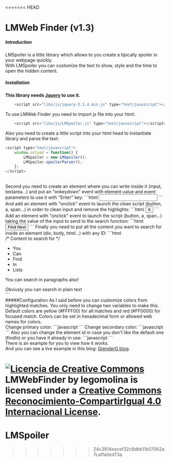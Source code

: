 <<<<<<< HEAD
# LMWeb Finder (v1.3)

##### Introduction
LMSpoiler is a little library which allows to you create a tipically spoiler in your webpage quickly.<br />With LMSpoiler you can customize the text to show, style and the time to open the hidden content.

##### Installation
<b>This library needs <a href="https://jquery.com/" target="_blank">Jquery</a> to use it.</b><br />
```javascript
    <script src="libs/js/jquery-2.1.4.min.js" type="text/javascript"></script>
```
To use LMWeb Finder you need to import js file into your html:
```javascript
    <script src="libs/js/LMSpoiler.js" type="text/javascript"></script> 
```
Also you need to create a little script into your html head to instantiate library and parse the text:
```javascript
<script type="text/javascript">
	window.onload = function() {
		LMSpoiler = new LMSpoiler();
		LMSpoiler.spoilerParser();
	};
</script>
```
<br />
Second you need to create an element where you can write inside it (input, textarea...) and put an "onkeydown" event with element.value and event parameters to use it with "Enter" key:
```html
<input type="text" id="finder" onkeydown="LMWebFinder.pressKey(this.value, event);">
```
And add an element with "onclick" event to launch the clean script (button, a, span...) in order to clean input and remove the highlights:
```html
<input type="button" value="X" onclick="LMWebFinder.clean(document.getElementById('finder'));"> 
```
Add an element with "onclick" event to launch the script (button, a, span...) taking the value of the input to send to the search function:
```html
<input type="button" value="Find Next" onclick="LMWebFinder.search(document.getElementById('finder').value);"> 
```
Finally you need to put all the content you want to search for inside an element (div, body, html...) with any ID:
```html
<div id="findIn"> 
	/* Content to search for */ 
 	<ul> 
	 	<li>You</li> 
		<li>Can</li> 
		<li>Find</li> 
		<li>In</li> 
		<li>Lists</li> 
	</ul>
    <p>You can search in paragraphs also!</p> 
    Obviusly you can search in plain text
    <style>You cant find inside style, script, meta, title and link tags</style>
 </div>
 ```
 <br />
#####Configuration
As I said before you can customize colors from highlighted matches. You only need to change two variables to make this. Default colors are yellow (#FFFF00) for all matches and red (#FF0000) for focused match. Colors can be set in hexadecimal form or allowed web names for colors.<br />
Change primary color:
```javascript
<script>
	LMWebFinder.primaryColor = "new primary color";
</script>
```
Change secondary color:
```javascript
<script>
	LMWebFinder.secondaryColor = "new secondary color";
</script>
```
Also you can change the element id in case you don't like the default one (findIn) or you have it already in use:
```javascript
<script>
	LMWebFinder.findId = "new ID";
</script>
```
<br /> 
There is an example for you to view how it works.<br /> 
And you can see a live example in this blog: <a href="http://grenderg.github.io/blog/" target="_blank">GrenderG blog</a>.<br />

<a rel="license" href="http://creativecommons.org/licenses/by-sa/4.0/" target="_blank"><img alt="Licencia de Creative Commons" style="border-width:0" src="https://i.creativecommons.org/l/by-sa/4.0/88x31.png" /></a><br /><span xmlns:dct="http://purl.org/dc/terms/" property="dct:title">LMWebFinder</span> by <span xmlns:cc="http://creativecommons.org/ns#" property="cc:attributionName">legomolina</span> is licensed under a <a rel="license" href="http://creativecommons.org/licenses/by-sa/4.0/" target="_blank">Creative Commons Reconocimiento-CompartirIgual 4.0 Internacional License</a>.
=======
# LMSpoiler
>>>>>>> 24c3914eecef32c8dbb11b07062a7caffa0ed73a
